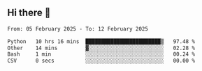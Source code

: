 ## Hi there 👋

<!--
**Bojupi/Bojupi** is a ✨ _special_ ✨ repository because its `README.md` (this file) appears on your GitHub profile.

Here are some ideas to get you started:

- 🔭 I’m currently working on ...
- 🌱 I’m currently learning ...
- 👯 I’m looking to collaborate on ...
- 🤔 I’m looking for help with ...
- 💬 Ask me about ...
- 📫 How to reach me: ...
- 😄 Pronouns: ...
- ⚡ Fun fact: ...
-->

<!--START_SECTION:waka-->

```txt
From: 05 February 2025 - To: 12 February 2025

Python   10 hrs 16 mins  ████████████████████████▒   97.48 %
Other    14 mins         ▓░░░░░░░░░░░░░░░░░░░░░░░░   02.28 %
Bash     1 min           ░░░░░░░░░░░░░░░░░░░░░░░░░   00.24 %
CSV      0 secs          ░░░░░░░░░░░░░░░░░░░░░░░░░   00.00 %
```

<!--END_SECTION:waka-->
